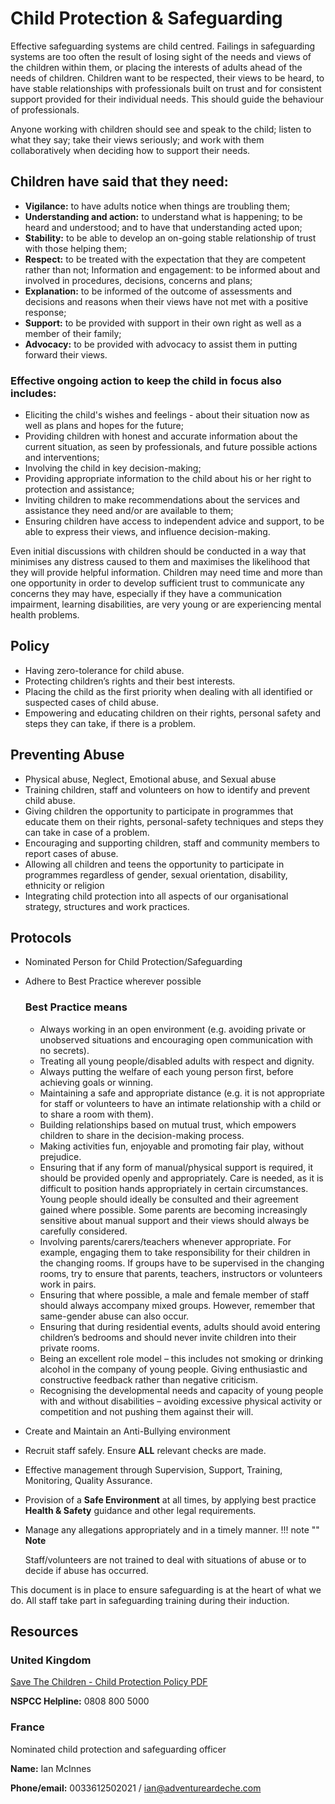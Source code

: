 # Child Protection & Safeguarding

Effective safeguarding systems are child centred. Failings in safeguarding systems are too often the result of losing sight of the needs and views of the children within them, or placing the interests of adults ahead of the needs of children. Children want to be respected, their views to be heard, to have stable relationships with professionals built on trust and for consistent support provided for their individual needs. This should guide the behaviour of professionals.

Anyone working with children should see and speak to the child; listen to what they say; take their views seriously; and work with them collaboratively when deciding how to support their needs.

## Children have said that they need:
* **Vigilance:** to have adults notice when things are troubling them;
* **Understanding and action:** to understand what is happening; to be heard and understood; and to have that understanding acted upon;
* **Stability:** to be able to develop an on-going stable relationship of trust with those helping them;
* **Respect:** to be treated with the expectation that they are competent rather than not;
Information and engagement: to be informed about and involved in procedures, decisions, concerns and plans;
* **Explanation:** to be informed of the outcome of assessments and decisions and reasons when their views have not met with a positive response;
* **Support:** to be provided with support in their own right as well as a member of their family;
* **Advocacy:** to be provided with advocacy to assist them in putting forward their views.

### Effective ongoing action to keep the child in focus also includes:
* Eliciting the child's wishes and feelings - about their situation now as well as plans and hopes for the future;
* Providing children with honest and accurate information about the current situation, as seen by professionals, and future possible actions and interventions;
* Involving the child in key decision-making;
* Providing appropriate information to the child about his or her right to protection and assistance;
* Inviting children to make recommendations about the services and assistance they need and/or are available to them;
* Ensuring children have access to independent advice and support, to be able to express their views, and influence decision-making.

Even initial discussions with children should be conducted in a way that minimises any distress caused to them and maximises the likelihood that they will provide helpful information. Children may need time and more than one opportunity in order to develop sufficient trust to communicate any concerns they may have, especially if they have a communication impairment, learning disabilities, are very young or are experiencing mental health problems.

## Policy
* Having zero-tolerance for child abuse.
* Protecting children’s rights and their best interests.
* Placing the child as the first priority when dealing with all identified or suspected cases of child abuse.
* Empowering and educating children on their rights, personal safety and steps they can take, if there is a problem.

## Preventing Abuse
* Physical abuse, Neglect, Emotional abuse, and Sexual abuse
* Training children, staff and volunteers on how to identify and prevent child abuse.
* Giving children the opportunity to participate in programmes that educate them on their rights, personal-safety techniques and steps they can take in case of a problem.
* Encouraging and supporting children, staff and community members to report cases of abuse.
* Allowing all children and teens the opportunity to participate in programmes regardless of gender, sexual orientation, disability, ethnicity or religion
* Integrating child protection into all aspects of our organisational strategy, structures and work practices.

## Protocols
* Nominated Person for Child Protection/Safeguarding
* Adhere to Best Practice wherever possible
  
    ### Best Practice means
    * Always working in an open environment (e.g. avoiding private or unobserved situations and encouraging open communication with no secrets).
    * Treating all young people/disabled adults with respect and dignity.
    * Always putting the welfare of each young person first, before achieving goals or winning.
    * Maintaining a safe and appropriate distance (e.g. it is not appropriate for staff or volunteers to have an intimate relationship with a child or to share a room with them).
    * Building relationships based on mutual trust, which empowers children to share in the decision-making process.
    * Making activities fun, enjoyable and promoting fair play, without prejudice.
    * Ensuring that if any form of manual/physical support is required, it should be provided openly and appropriately. Care is needed, as it is difficult to position hands appropriately in certain circumstances. Young people should ideally be consulted and their agreement gained where possible. Some parents are becoming increasingly sensitive about manual support and their views should always be carefully considered.
    * Involving parents/carers/teachers whenever appropriate. For example, engaging them to take responsibility for their children in the changing rooms. If groups have to be supervised in the changing rooms, try to ensure that parents, teachers, instructors or volunteers work in pairs.
    * Ensuring that where possible, a male and female member of staff should always accompany mixed groups. However, remember that same-gender abuse can also occur.
    * Ensuring that during residential events, adults should avoid entering children’s bedrooms and should never invite children into their private rooms.
    * Being an excellent role model – this includes not smoking or drinking alcohol in the company of young people.
    Giving enthusiastic and constructive feedback rather than negative criticism.
    * Recognising the developmental needs and capacity of young people with and without disabilities – avoiding excessive physical activity or competition and not pushing them against their will.


* Create and Maintain an Anti-Bullying environment
* Recruit staff safely. Ensure **ALL** relevant checks are made.
* Effective management through Supervision, Support, Training, Monitoring, Quality Assurance.
* Provision of a **Safe Environment** at all times, by applying best practice **Health & Safety** guidance and other legal requirements.
* Manage any allegations appropriately and in a timely manner. 
!!! note ""
    **Note**
    
    Staff/volunteers are not trained to deal with situations of abuse or to decide if abuse has occurred.

This document is in place to ensure safeguarding is at the heart of what we do. 
All staff take part in safeguarding training during their induction.

## Resources
### United Kingdom

[Save The Children - Child Protection Policy PDF](https://resourcecentre.savethechildren.net/pdf/2690.pdf/)

**NSPCC Helpline:** 0808 800 5000

### France

Nominated child protection and safeguarding officer

**Name:** Ian McInnes

**Phone/email:** 0033612502021 / ian@adventureardeche.com

